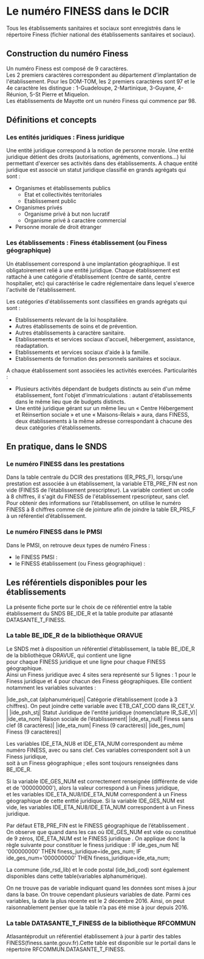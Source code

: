 # Le numéro FINESS dans le DCIR

Tous les établissements sanitaires et sociaux sont enregistrés dans le répertoire Finess (fichier national des établissements sanitaires et sociaux).

## Construction du numéro Finess

Un numéro Finess est composé de 9 caractères.  
Les 2 premiers caractères correspondent au département d'implantation de l'établissement.
Pour les DOM-TOM, les 2 premiers caractères sont 97 et le 4e caractère les distingue : 1-Guadeloupe, 2-Martinique, 3-Guyane, 4-Réunion, 5-St Pierre et Miquelon.  
Les établissements de Mayotte ont un nunéro Finess qui commence par 98.  

## Définitions et concepts 

### Les entités juridiques : Finess juridique
	
Une entité juridique correspond à la notion de personne morale. Une entité juridique détient des droits (autorisations, agréments, conventions…) 
lui permettant d'exercer ses activités dans des établissements. A chaque entité juridique est associé un statut juridique classifié en grands agrégats 
qui sont :

* Organismes et établissements publics
    * Etat et collectivités territoriales
    * Etablissement public
* Organismes privés
    * Organisme privé à but non lucratif
    * Organisme privé à caractère commercial
* Personne morale de droit étranger

### Les établissements : Finess établissement (ou Finess géographique)

Un établissement correspond à une implantation géographique. Il est obligatoirement relié à une entité juridique. 
Chaque établissement est rattaché à une catégorie d'établissement (centre de santé, centre hospitalier, etc) 
qui caractérise le cadre réglementaire dans lequel s'exerce l'activité de l'établissement.

Les catégories d'établissements sont classifiées en grands agrégats qui sont :
* Etablissements relevant de la loi hospitalière.
* Autres établissements de soins et de prévention.
* Autres établissements à caractère sanitaire.
* Etablissements et services sociaux d'accueil, hébergement, assistance, réadaptation.
* Etablissements et services sociaux d'aide à la famille.
* Etablissements de formation des personnels sanitaires et sociaux.

A chaque établissement sont associées les activités exercées. 
Particularités :
* Plusieurs activités dépendant de budgets distincts au sein d'un même établissement, font l'objet d'immatriculations : 
autant d'établissements dans le même lieu que de budgets distincts.
* Une entité juridique gérant sur un même lieu un « Centre Hébergement et Réinsertion sociale » et une « Maisons-Relais » aura, dans FINESS, 
deux établissements à la même adresse correspondant à chacune des deux catégories d'établissements.

## En pratique, dans le SNDS

### Le numéro FINESS dans les prestations

Dans la table centrale du DCIR des prestations (ER_PRS_F), lorsqu’une prestation est associée à un établissement, 
la variable ETB_PRE_FIN est non vide (FINESS de l’établissement prescripteur). La variable contient un code à 8 chiffres, 
il s'agit du FINESS de l'établissement rpescripteur, sans clef. Pour obtenir des informations sur l’établissement, 
on utilise le numéro FINESS à 8 chiffres comme clé de jointure afin de joindre la table ER_PRS_F à un référentiel d’établissement. 

### Le numéro FINESS dans le PMSI

Dans le PMSI, on retrouve deux types de numéro Finess :
* le FINESS PMSI :
* le FINESS établissement (ou Finess géographique) : 

## Les référentiels disponibles pour les établissements

La présente fiche porte sur le choix de ce référentiel entre la table établissement du SNDS BE_IDE_R et la table produite par atlasanté DATASANTE_T_FINESS.

### La table BE_IDE_R de la bibliothèque ORAVUE

Le SNDS met à disposition un référentiel d’établissement, la table BE_IDE_R de la bibliothèque ORAVUE, qui contient une ligne  
pour chaque FINESS juridique et une ligne pour chaque FINESS géographique.  
Ainsi un Finess juridique avec 4 sites sera représenté sur 5 lignes : 1 pour le Finess juridique et 4 pour chacun des Finess géographiques.
Elle contient notamment les variables suivantes :  

|ide_psh_cat (alphanumérique)|	Catégorie d’établissement (code à 3 chiffres). On peut joindre cette variable avec ETB_CAT_COD dans IR_CET_V. |
|ide_psh_stj|	Statut Juridique de l'entité juridique (nomenclature IR_SJE_V)|
|ide_eta_nom|	Raison sociale de l’établissement|
|ide_eta_nu8|	Finess sans clef (8 caractères)|
|ide_eta_num|	Finess (9 caractères)|
|ide_ges_num|	Finess (9 caractères)|

Les variables IDE_ETA_NU8 et IDE_ETA_NUM correspondent au même numéro FINESS, avec ou sans clef. Ces variables correspondent soit à un Finess juridique,  
soit à un Finess géographique ; elles sont toujours renseignées dans BE_IDE_R. 

Si la variable IDE_GES_NUM est correctement renseignée (différente de vide et de '000000000'), alors la valeur correspond à un Finess juridique,  
et les variables IDE_ETA_NU8/IDE_ETA_NUM correspondent à un Finess géographique de cette enttié juridique.
Si la variable IDE_GES_NUM est vide, les variables IDE_ETA_NU8/IDE_ETA_NUM correspondent à un Finess juridique.

Par défaut ETB_PRE_FIN est le FINESS géographique de l’établissement . On observe que quand dans les cas où IDE_GES_NUM est vide ou constitué de 9 zéros, IDE_ETA_NUM est le FINESS juridique . 
On applique donc la règle suivante pour constituer le finess juridique :
IF ide_ges_num NE '000000000' THEN finess_juridique=ide_ges_num;
IF ide_ges_num='000000000' THEN finess_juridique=ide_eta_num;

La commune (ide_rsd_lib) et le code postal (ide_bdi_cod) sont également disponibles dans cette table(variables alphanumérique). 

On ne trouve pas de variable indiquant quand les données sont mises à jour dans la base. 
On trouve cependant plusieurs variables de date. Parmi ces variables, la date la plus récente est le 2 décembre 2016. Ainsi, on peut raisonnablement penser que la table n’a pas été mise à jour depuis 2016. 

### La table DATASANTE_T_FINESS de la bibliothèque RFCOMMUN
Atlasantéproduit un référentiel établissement à jour à partir des tables FINESS(finess.sante.gouv.fr).Cette table est disponible sur le portail dans le répertoire RFCOMMUN.DATASANTE_T_FINESS.



